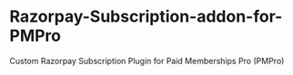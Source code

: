 # Razorpay-Subscription-addon-for-PMPro
Custom Razorpay Subscription Plugin for Paid Memberships Pro (PMPro)
